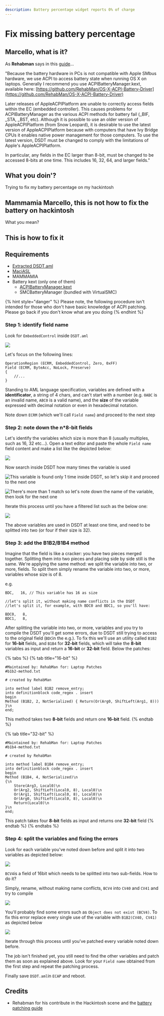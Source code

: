 ```yaml
---
description: Battery percentage widget reports 0% of charge
---
```


# Fix missing battery percentage

## Marcello, what is it?

As **Rehabman** says in this [guide](https://www.tonymacx86.com/threads/guide-how-to-patch-dsdt-for-working-battery-status.116102/)...

"Because the battery hardware in PCs is not compatible with Apple SMbus hardware, we use ACPI to access battery state when running OS X on laptops. Generally I recommend you use ACPIBatteryManager.kext, available here: [https://github.com/RehabMan/OS-X-ACPI-Battery-Driver](https://github.com/RehabMan/OS-X-ACPI-Battery-Driver)

Later releases of AppleACPIPlatform are unable to correctly access fields within the EC \(embedded controller\). This causes problems for ACPIBatteryManager as the various ACPI methods for battery fail \(\_BIF, \_STA, \_BST, etc\). Although it is possible to use an older version of AppleACPIPlatform \(from Snow Leopard\), it is desirable to use the latest version of AppleACPIPlatform because with computers that have Ivy Bridge CPUs it enables native power management for those computers. To use the latest version, DSDT must be changed to comply with the limitations of Apple's AppleACPIPlatform.

In particular, any fields in the EC larger than 8-bit, must be changed to be accessed 8-bits at one time. This includes 16, 32, 64, and larger fields."

## What you doin'?

Trying to fix my battery percentage on my hackintosh

## Mammamia Marcello, this is not how to fix the battery on hackintosh

What you mean?

## This is how to fix it

## Requirements

* [Extracted DSDT.aml](../acpi/extracting-acpi-tables.md)
* [MaciASL](../tools/useful-tools/maciasl.md)
* MAMMAMIA
* Battery kext \(only one of them\)
  * [ACPIBatteryManager.kext](https://bitbucket.org/RehabMan/os-x-acpi-battery-driver/downloads/)
  * SMCBatteryManager \(bundled with VirtualSMC\)

{% hint style="danger" %}
Please note, the following procedure isn't intended for those who don't have basic knowledge of ACPI patching. Please go back if you don't know what are you doing
{% endhint %}

### Step 1: identify field name

Look for `EmbeddedControl` inside `DSDT.aml` 

![](../.gitbook/assets/image%20%2829%29.png)

Let's focus on the following lines:

```text
OperationRegion (ECRM, EmbeddedControl, Zero, 0xFF)
Field (ECRM, ByteAcc, NoLock, Preserve) 
{
    //...
}
```

Standing to AML language specification, variables are defined with a **identificator**, a string of 4 chars, and can't start with a number \(e.g. `0ABC` is an invalid name, `ABC0` is a valid name\), and the **size** of the variable expressed with decimal notation or even in hexadecimal notation. 

Note down `ECRM` \(which we'll call `Field name`\) and proceed to the next step

### Step 2: note down the n\*8-bit fields

Let's identify the variables which size is more than 8 \(usually multiples, such as 16, 32 etc...\). Open a text editor and paste the whole `Field name` field content and make a list like the depicted below:

![](../.gitbook/assets/image%20%2841%29.png)

Now search inside DSDT how many times the variable is used

![This variable is found only 1 time inside DSDT, so let&apos;s skip it and proceed to the next one](../.gitbook/assets/image%20%2826%29.png)

![There&apos;s more than 1 match so let&apos;s note down the name of the variable, then look for the next one](../.gitbook/assets/image%20%285%29.png)

Iterate this process until you have a filtered list such as the below one:

![](../.gitbook/assets/image%20%2834%29.png)

The above variables are used in DSDT at least one time, and need to be splitted into two \(or four if their size is 32\).

### Step 3: add the B1B2/B1B4 method 

Imagine that the field is like a cracker: you have two pieces merged together. Splitting them into two pieces and placing side by side still is the same. We're applying the same method: we split the variable into two, or more, fields. To split them simply rename the variable into two, or more, variables whose size is of 8.

e.g.

```text
BDC,   16, // This variable has 16 as size

//let's split it, without making name conflicts in the DSDT
//let's split it, for example, with BDC0 and BDC1, so you'll have:

BDC0,   8,
BDC1,   8,

```

After splitting the variable into two, or more, variables and you try to compile the DSDT you'll get some errors, due to DSDT still trying to access to the original field \(`BDC`in the e.g.\). To fix this we'll use an utility called `B1B2` for **16-bit** fields, and `B1B4` for **32-bit** fields, which will take the **8-bit** variables as input and return a **16-bit** or **32-bit** field. Below the patches:

{% tabs %}
{% tab title="16-bit" %}
```text
#Maintained by: RehabMan for: Laptop Patches
#b1b2-method.txt

# created by RehabMan

into method label B1B2 remove_entry;
into definitionblock code_regex . insert
begin
Method (B1B2, 2, NotSerialized) { Return(Or(Arg0, ShiftLeft(Arg1, 8))) }\n
end;
```

This method takes two **8-bit** fields and return one **16-bit** field.
{% endtab %}

{% tab title="32-bit" %}
```
#Maintained by: RehabMan for: Laptop Patches
#b1b4-method.txt

# created by RehabMan

into method label B1B4 remove_entry;
into definitionblock code_regex . insert
begin
Method (B1B4, 4, NotSerialized)\n
{\n
    Store(Arg3, Local0)\n
    Or(Arg2, ShiftLeft(Local0, 8), Local0)\n
    Or(Arg1, ShiftLeft(Local0, 8), Local0)\n
    Or(Arg0, ShiftLeft(Local0, 8), Local0)\n
    Return(Local0)\n
}\n
end;
```

This patch takes four **8-bit** fields as input and returns one **32-bit** field
{% endtab %}
{% endtabs %}

### Step 4: split the variables and fixing the errors

Look for each variable you've noted down before and split it into two variables as depicted below:

![](../.gitbook/assets/image%20%2823%29.png)

`BCV4`is a field of 16bit which needs to be splitted into two sub-fields. How to do it?

Simply, rename, without making name conflicts, `BCV4` into `CV40` and `CV41` and try to compile

![](../.gitbook/assets/image%20%2866%29.png)

You'll probably find some errors such as `Object does not exist (BCV4)`. To fix this error replace every single use of the variable with `B1B2(CV40, CV41)` as depicted below

![](../.gitbook/assets/image%20%2873%29.png)

Iterate through this process until you've patched every variable noted down before.

The job isn't finished yet, you still need to find the other variables and patch them as soon as explained above. Look for your `Field name` obtained from the first step and repeat the patching process.

Finally save `DSDT.aml`in `ECAP` and reboot.

## Credits

* Rehabman for his contribute in the Hackintosh scene and the [battery patching guide](https://www.tonymacx86.com/threads/guide-how-to-patch-dsdt-for-working-battery-status.116102/)

